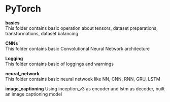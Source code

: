 # PyTorch  
__basics__  
This folder contains basic operation about tensors, dataset preparations, transformations, dataset balancing  
  
__CNNs__  
This folder contains basic Convolutional Neural Network architecture  
  
__Logging__  
This folder contains basic of loggings and warnings  
  
__neural_network__  
This folder contains basic neural netwoek like NN, CNN, RNN, GRU, LSTM 

__image_captioning__
Using inception_v3 as encoder and lstm as decoder, built an image captioning model